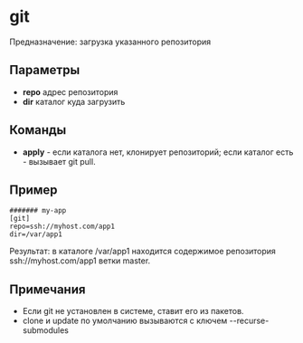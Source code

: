 # git

Предназначение: загрузка указанного репозитория

## Параметры

* **repo** адрес репозитория
* **dir** каталог куда загрузить

## Команды

* **apply** - если каталога нет, клонирует репозиторий; если каталог есть - вызывает git pull.

## Пример

```
####### my-app
[git]
repo=ssh://myhost.com/app1
dir=/var/app1
```
Результат: в каталоге /var/app1 находится содержимое репозитория ssh://myhost.com/app1 ветки master.

## Примечания

* Если git не установлен в системе, ставит его из пакетов.
* clone и update по умолчанию вызываются с ключем --recurse-submodules
